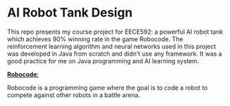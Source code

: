 # AI Robot Tank Design 
This repo presents my course project for EECE592: a powerful AI robot tank which achieves 90% winning rate in the game Robocode. The reinforcement learning algorithm and neural networks used in this project was developed in Java from scratch and didn't use any framework. It was a good practice for me on Java programming and AI learning system.  

[**Robocode**:](https://robocode.sourceforge.io/)

Robocode is a programming game where the goal is to code a robot to compete against other robots in a battle arena. 
